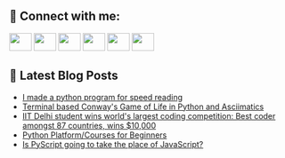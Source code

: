 ## 🔎 Connect with me:
[<img height="32" width="40" src="https://cdn.jsdelivr.net/npm/simple-icons@v5/icons/telegram.svg" />](https://t.me/bullbesh)
[<img height="32" width="40" src="https://cdn.jsdelivr.net/npm/simple-icons@v5/icons/vk.svg" />](https://vk.com/bullbesh)
[<img height="32" width="40" src="https://cdn.jsdelivr.net/npm/simple-icons@v5/icons/twitter.svg" />](https://twitter.com/bullbesh1)
[<img height="32" width="40" src="https://cdn.jsdelivr.net/npm/simple-icons@v5/icons/instagram.svg" />](https://www.instagram.com/bullbesh)
[<img height="32" width="40" src="https://cdn.jsdelivr.net/npm/simple-icons@v5/icons/reddit.svg" />](https://www.reddit.com/user/bullbesh)
[<img height="32" width="40" src="https://cdn.jsdelivr.net/npm/simple-icons@v5/icons/youtube.svg" />](https://www.youtube.com/channel/UCtfjRs6uzgq5mfm8S06WTcg)

## 📕 Latest Blog Posts
<!-- BLOG-POST-LIST:START -->
- [I made a python program for speed reading](https://www.reddit.com/r/Python/comments/v4opw6/i_made_a_python_program_for_speed_reading/)
- [Terminal based Conway&#39;s Game of Life in Python and Asciimatics](https://www.reddit.com/r/Python/comments/v4oerw/terminal_based_conways_game_of_life_in_python_and/)
- [IIT Delhi student wins world&#39;s largest coding competition: Best coder amongst 87 countries, wins $10,000](https://www.reddit.com/r/Python/comments/v4nov1/iit_delhi_student_wins_worlds_largest_coding/)
- [Python Platform/Courses for Beginners](https://www.reddit.com/r/Python/comments/v4niht/python_platformcourses_for_beginners/)
- [Is PyScript going to take the place of JavaScript?](https://www.reddit.com/r/Python/comments/v4ngmb/is_pyscript_going_to_take_the_place_of_javascript/)
<!-- BLOG-POST-LIST:END -->
